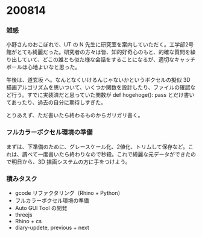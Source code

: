 # 200814  

### 雑感  

小野さんのおこぼれで、UT の N 先生に研究室を案内していただく。工学部2号館がとても綺麗だった。研究者の方々は皆、知的好奇心のもと、的確な質問を繰り出していて、どこの誰とも似た様な会話をすることになるが、適切なキャッチボールは心地よいなと思った。  

午後は、道玄坂 へ。なんとなくいけるんじゃないかというボクセルの擬似 3D 描画アルゴリズムを思いついて、いくつか関数を設計したり、ファイルの確認など行う。すでに実装済だと思っていた関数が def hogehoge(): pass とだけ書いてあったり、過去の自分に期待しすぎた。  

とりあえず、ただ書いたら終わるものからガリガリ書く。  

### フルカラーボクセル環境の準備  

まずは、下準備のために、グレースケール化、2値化、トリムして保存など。これは、調べて一度書いたら終わりなので秒殺。これで綺麗な元データができたので明日から、3D 描画システムの方に手をつけよう。  

### 積みタスク  

- gcode リファクタリング（Rhino + Python）  
- フルカラーボクセル環境の準備  
- Auto GUI Tool の開発  
- threejs  
- Rhino + cs  
- diary-updete, previous + next  
